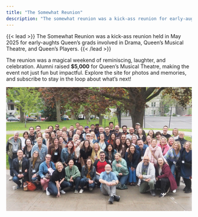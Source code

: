 ```yaml
---
title: "The Somewhat Reunion"
description: "The somewhat reunion was a kick-ass reunion for early-aughts Queen’s grads involved in Drama, Queen’s Musical Theatre, and Queen’s Players."
---
```



{{< lead >}}
The Somewhat Reunion was a kick-ass reunion held in May 2025 for early-aughts Queen’s grads involved in Drama, Queen’s Musical Theatre, and Queen’s Players.
{{< /lead >}}

The reunion was a magical weekend of reminiscing, laughter, and celebration. Alumni raised **$5,000** for Queen’s Musical Theatre, making the event not just fun but impactful. Explore the site for photos and memories, and subscribe to stay in the loop about what’s next!


![The Somewhat Attendees](Day1-Theo-All-Attendees.jpg)

